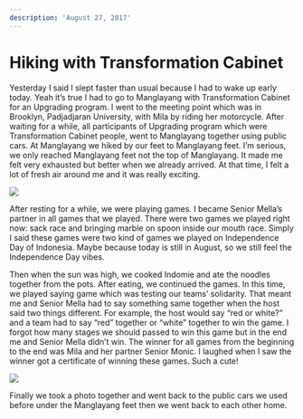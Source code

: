 ```yaml
---
description: 'August 27, 2017'
---
```


# Hiking with Transformation Cabinet

Yesterday I said I slept faster than usual because I had to wake up early today. Yeah it’s true I had to go to Manglayang with Transformation Cabinet for an Upgrading program. I went to the meeting point which was in Brooklyn, Padjadjaran University, with Mila by riding her motorcycle. After waiting for a while, all participants of Upgrading program which were Transformation Cabinet people, went to Manglayang together using public cars. At Manglayang we hiked by our feet to Manglayang feet. I’m serious, we only reached Manglayang feet not the top of Manglayang. It made me felt very exhausted but better when we already arrived. At that time, I felt a lot of fresh air around me and it was really exciting.

![](http://blogs.unpad.ac.id/realicejoanne/files/2017/08/874430-300x169.jpg)

After resting for a while, we were playing games. I became Senior Mella’s partner in all games that we played. There were two games we played right now: sack race and bringing marble on spoon inside our mouth race. Simply I said these games were two kind of games we played on Independence Day of Indonesia. Maybe because today is still in August, so we still feel the Independence Day vibes.

Then when the sun was high, we cooked Indomie and ate the noodles together from the pots. After eating, we continued the games. In this time, we played saying game which was testing our teams’ solidarity. That meant me and Senior Mella had to say something same together when the host said two things different. For example, the host would say “red or white?” and a team had to say “red” together or “white” together to win the game. I forgot how many stages we should passed to win this game but in the end me and Senior Mella didn’t win. The winner for all games from the beginning to the end was Mila and her partner Senior Monic. I laughed when I saw the winner got a certificate of winning these games. Such a cute!

![](http://blogs.unpad.ac.id/realicejoanne/files/2017/08/874428-300x225.jpg)

Finally we took a photo together and went back to the public cars we used before under the Manglayang feet then we went back to each other home.

